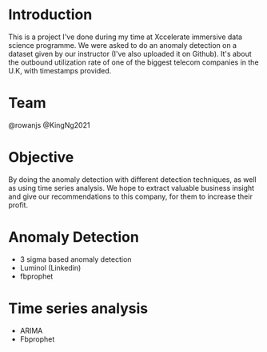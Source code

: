 # Introduction 
This is a project I've done during my time at Xccelerate immersive data science programme. We were asked to do an anomaly detection on a dataset given by our instructor (I've also uploaded it on Github). It's about the outbound utilization rate of one of the biggest telecom companies in the U.K, with timestamps provided.

# Team
@rowanjs
@KingNg2021

# Objective
By doing the anomaly detection with different detection techniques, as well as using time series analysis. We hope to extract valuable business insight and give our recommendations to this company, for them to increase their profit.


# Anomaly Detection
- 3 sigma based anomaly detection
- Luminol (Linkedin)
- fbprophet

# Time series analysis 
- ARIMA
- Fbprophet
